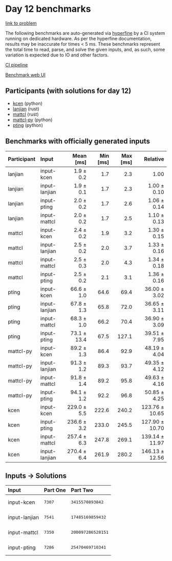 # Day 12 benchmarks

[link to problem](https://adventofcode.com/2023/day/12)

The following benchmarks are auto-generated via
[hyperfine](https://github.com/sharkdp/hyperfine) by a CI system running on
dedicated hardware. As per the hyperfine documentation, results may be
inaccurate for times < 5 ms. These benchmarks represent the total time to read,
parse, and solve the given inputs, and, as such, some variation is expected due
to IO and other factors.

[CI pipeline](http://ci.papercode.net:8080/teams/main/pipelines/aoc2023)

[Benchmark web UI](https://aoc.ancalagon.black)


## Participants (with solutions for day 12)

- [kcen](https://github.com/kcen/aoc2023) (python)
- [lanjian](https://github.com/lanjian/aoc-2023) (rust)
- [mattcl](https://github.com/mattcl/aoc2023) (rust)
- [mattcl-py](https://github.com/mattcl/aoc2023-py) (python)
- [pting](https://github.com/pting/aoc2023) (python)


## Benchmarks with officially generated inputs

| Participant | Input | Mean [ms] | Min [ms] | Max [ms] | Relative |
|:---|:---|---:|---:|---:|---:|
| lanjian | input-kcen | 1.9 ± 0.2 | 1.7 | 2.3 | 1.00 |
| lanjian | input-lanjian | 1.9 ± 0.1 | 1.7 | 2.3 | 1.00 ± 0.10 |
| lanjian | input-pting | 2.0 ± 0.2 | 1.7 | 2.6 | 1.06 ± 0.14 |
| lanjian | input-mattcl | 2.0 ± 0.2 | 1.7 | 2.5 | 1.10 ± 0.13 |
| mattcl | input-kcen | 2.4 ± 0.2 | 1.9 | 3.2 | 1.30 ± 0.15 |
| mattcl | input-lanjian | 2.5 ± 0.2 | 2.0 | 3.7 | 1.33 ± 0.16 |
| mattcl | input-mattcl | 2.5 ± 0.3 | 2.0 | 4.3 | 1.34 ± 0.18 |
| mattcl | input-pting | 2.5 ± 0.2 | 2.1 | 3.1 | 1.36 ± 0.16 |
| pting | input-kcen | 66.6 ± 1.0 | 64.6 | 69.4 | 36.00 ± 3.02 |
| pting | input-lanjian | 67.8 ± 1.3 | 65.8 | 72.0 | 36.65 ± 3.11 |
| pting | input-mattcl | 68.3 ± 1.0 | 66.2 | 70.4 | 36.90 ± 3.09 |
| pting | input-pting | 73.1 ± 13.4 | 67.5 | 127.1 | 39.51 ± 7.95 |
| mattcl-py | input-kcen | 89.2 ± 1.3 | 86.4 | 92.9 | 48.19 ± 4.04 |
| mattcl-py | input-lanjian | 91.3 ± 1.2 | 89.3 | 93.7 | 49.35 ± 4.12 |
| mattcl-py | input-mattcl | 91.8 ± 1.4 | 89.2 | 95.8 | 49.63 ± 4.16 |
| mattcl-py | input-pting | 94.1 ± 1.2 | 92.2 | 96.8 | 50.85 ± 4.25 |
| kcen | input-kcen | 229.0 ± 5.5 | 222.6 | 240.2 | 123.76 ± 10.65 |
| kcen | input-pting | 236.6 ± 3.2 | 233.0 | 245.5 | 127.90 ± 10.70 |
| kcen | input-mattcl | 257.4 ± 6.3 | 247.8 | 269.1 | 139.14 ± 11.97 |
| kcen | input-lanjian | 270.4 ± 6.4 | 261.9 | 280.2 | 146.13 ± 12.56 |


## Inputs -> Solutions

| Input | Part One | Part Two |
|:---|:---|:---|
|input-kcen|<pre>7307</pre>|<pre>3415570893842</pre>|
|input-lanjian|<pre>7541</pre>|<pre>17485169859432</pre>|
|input-mattcl|<pre>7350</pre>|<pre>200097286528151</pre>|
|input-pting|<pre>7286</pre>|<pre>25470469710341</pre>|